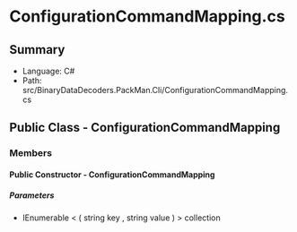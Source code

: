 ﻿# ConfigurationCommandMapping.cs

## Summary

* Language: C#
* Path: src/BinaryDataDecoders.PackMan.Cli/ConfigurationCommandMapping.cs

## Public Class - ConfigurationCommandMapping

### Members

#### Public Constructor - ConfigurationCommandMapping

#####  Parameters

 - IEnumerable < ( string key , string value ) > collection 

